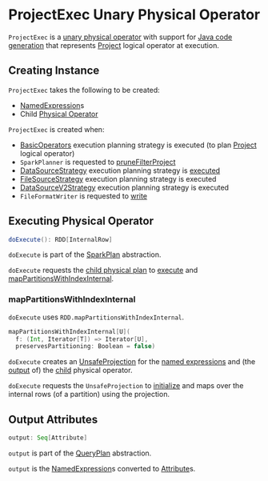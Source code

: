# ProjectExec Unary Physical Operator

`ProjectExec` is a [unary physical operator](UnaryExecNode.md) with support for [Java code generation](CodegenSupport.md) that represents [Project](../logical-operators/Project.md) logical operator at execution.

## Creating Instance

`ProjectExec` takes the following to be created:

* <span id="projectList"> [NamedExpression](../expressions/NamedExpression.md)s
* <span id="child"> Child [Physical Operator](SparkPlan.md)

`ProjectExec` is created when:

* [BasicOperators](../execution-planning-strategies/BasicOperators.md) execution planning strategy is executed (to plan [Project](../logical-operators/Project.md) logical operator)
* `SparkPlanner` is requested to [pruneFilterProject](../SparkPlanner.md#pruneFilterProject)
* [DataSourceStrategy](../execution-planning-strategies/DataSourceStrategy.md) execution planning strategy is [executed](../execution-planning-strategies/DataSourceStrategy.md#pruneFilterProjectRaw)
* [FileSourceStrategy](../execution-planning-strategies/FileSourceStrategy.md) execution planning strategy is executed
* [DataSourceV2Strategy](../execution-planning-strategies/DataSourceV2Strategy.md) execution planning strategy is executed
* `FileFormatWriter` is requested to [write](../FileFormatWriter.md#write)

## <span id="doExecute"> Executing Physical Operator

```scala
doExecute(): RDD[InternalRow]
```

`doExecute` is part of the [SparkPlan](SparkPlan.md#doExecute) abstraction.

`doExecute` requests the [child physical plan](#child) to [execute](SparkPlan.md#execute) and [mapPartitionsWithIndexInternal](#doExecute-mapPartitionsWithIndexInternal).

### <span id="doExecute-mapPartitionsWithIndexInternal"> mapPartitionsWithIndexInternal

`doExecute` uses `RDD.mapPartitionsWithIndexInternal`.

```scala
mapPartitionsWithIndexInternal[U](
  f: (Int, Iterator[T]) => Iterator[U],
  preservesPartitioning: Boolean = false)
```

`doExecute` creates an [UnsafeProjection](../expressions/UnsafeProjection.md#create) for the [named expressions](#projectList) and (the [output](../catalyst/QueryPlan.md#output) of) the [child](#child) physical operator.

`doExecute` requests the `UnsafeProjection` to [initialize](../expressions/Projection.md#initialize) and maps over the internal rows (of a partition) using the projection.

## <span id="output"> Output Attributes

```scala
output: Seq[Attribute]
```

`output` is part of the [QueryPlan](../catalyst/QueryPlan.md#output) abstraction.

`output` is the [NamedExpression](#projectList)s converted to [Attribute](../expressions/NamedExpression.md#toAttribute)s.
